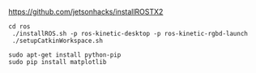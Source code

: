 https://github.com/jetsonhacks/installROSTX2

```
cd ros
 ./installROS.sh -p ros-kinetic-desktop -p ros-kinetic-rgbd-launch
 ./setupCatkinWorkspace.sh
```

```
sudo apt-get install python-pip
sudo pip install matplotlib
```

